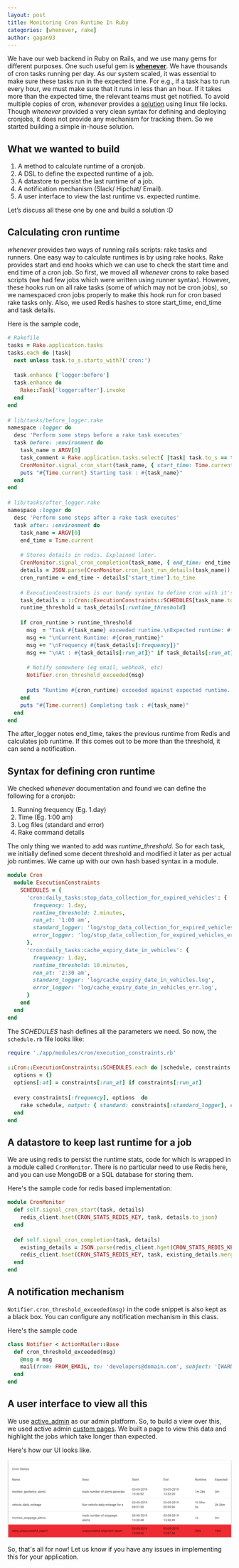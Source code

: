 ```yaml
---
layout: post
title: Monitoring Cron Runtime In Ruby
categories: [whenever, rake]
author: gagan93
---
```


We have our web backend in Ruby on Rails, and we use many gems for different purposes. One such useful gem is **[whenever](https://github.com/javan/whenever)**. We have thousands of cron tasks running per day. As our system scaled, it was essential to make sure these tasks run in the expected time. For e.g., if a task has to run every hour, we must make sure that it runs in less than an hour. If it takes more than the expected time, the relevant teams must get notified. To avoid multiple copies of cron, _whenever_ provides a [solution](https://github.com/javan/whenever/wiki/Exclusive-cron-task-lock-with-flock) using linux file locks. Though _whenever_ provided a very clean syntax for defining and deploying cronjobs, it does not provide any mechanism for tracking them. So we started building a simple in-house solution.

## What we wanted to build
1. A method to calculate runtime of a cronjob.
2. A DSL to define the expected runtime of a job.
3. A datastore to persist the last runtime of a job.
4. A notification mechanism (Slack/ Hipchat/ Email).
5. A user interface to view the last runtime vs. expected runtime.

Let’s discuss all these one by one and build a solution :D


## Calculating cron runtime
_whenever_ provides two ways of running rails scripts: rake tasks and runners. One easy way to calculate runtimes is by using rake hooks. Rake provides start and end hooks which we can use to check the start time and end time of a cron job. So first, we moved all _whenever_ crons to rake based scripts (we had few jobs which were written using runner syntax). However, these hooks run on all rake tasks (some of which may not be cron jobs), so we namespaced cron jobs properly to make this hook run for cron based rake tasks only. Also, we used Redis hashes to store start_time, end_time and task details.

Here is the sample code,

```ruby
# Rakefile
tasks = Rake.application.tasks
tasks.each do |task|
  next unless task.to_s.starts_with?('cron:')

  task.enhance ['logger:before']
  task.enhance do
    Rake::Task['logger:after'].invoke
  end
end

# lib/tasks/before_logger.rake
namespace :logger do
  desc 'Perform some steps before a rake task executes'
  task before: :environment do
    task_name = ARGV[0]
    task_comment = Rake.application.tasks.select{ |task| task.to_s == task_name }.first&.comment
    CronMonitor.signal_cron_start(task_name, { start_time: Time.current, description: task_comment }) # stores in redis
    puts "#{Time.current} Starting task : #{task_name}"
  end
end

# lib/tasks/after_logger.rake
namespace :logger do
  desc 'Perform some steps after a rake task executes'
  task after: :environment do
    task_name = ARGV[0]
    end_time = Time.current

    # Stores details in redis. Explained later.
    CronMonitor.signal_cron_completion(task_name, { end_time: end_time })
    details = JSON.parse(CronMonitor.cron_last_run_details(task_name))
    cron_runtime = end_time - details['start_time'].to_time

    # ExecutionConstraints is our handy syntax to define cron with it's expected runtime. Explained later.
    task_details = ::Cron::ExecutionConstraints::SCHEDULES[task_name.to_sym]
    runtime_threshold = task_details[:runtime_threshold]

    if cron_runtime > runtime_threshold
      msg  = "Task #{task_name} exceeded runtime.\nExpected runtime: #(runtime_threshold)}"
      msg += "\nCurrent Runtime: #{cron_runtime}"
      msg += "\nFrequency #{task_details[:frequency]}"
      msg += "\nAt : #{task_details[:run_at]}" if task_details[:run_at].present?

      # Notify somewhere (eg email, webhook, etc)
      Notifier.cron_threshold_exceeded(msg)

      puts "Runtime #{cron_runtime} exceeded against expected runtime. Notified via webhook"
    end
    puts "#{Time.current} Completing task : #{task_name}"
  end
end
```

The after_logger notes end_time, takes the previous runtime from Redis and calculates job runtime. If this comes out to be more than the threshold, it can send a notification.


## Syntax for defining cron runtime
We checked _whenever_ documentation and found we can define the following for a cronjob:

1. Running frequency (Eg. 1.day)
2. Time (Eg. 1:00 am)
3. Log files (standard and error)
4. Rake command details

The only thing we wanted to add was _runtime_threshold_. So for each task, we initially defined some decent threshold and modified it later as per actual job runtimes. We came up with our own hash based syntax in a module.

```ruby
module Cron
  module ExecutionConstraints
    SCHEDULES = {
      'cron:daily_tasks:stop_data_collection_for_expired_vehicles': {
        frequency: 1.day,
        runtime_threshold: 2.minutes,
        run_at: '1:00 am',
        standard_logger: 'log/stop_data_collection_for_expired_vehicles.log',
        error_logger: 'log/stop_data_collection_for_expired_vehicles_err.log',
      },
      'cron:daily_tasks:cache_expiry_date_in_vehicles': {
        frequency: 1.day,
        runtime_threshold: 10.minutes,
        run_at: '2:30 am',
        standard_logger: 'log/cache_expiry_date_in_vehicles.log',
        error_logger: 'log/cache_expiry_date_in_vehicles_err.log',
      }
    end
  end
end
```

The _SCHEDULES_ hash defines all the parameters we need. So now, the `schedule.rb` file looks like:

```ruby
require './app/modules/cron/execution_constraints.rb'

::Cron::ExecutionConstraints::SCHEDULES.each do |schedule, constraints|
  options = {}
  options[:at] = constraints[:run_at] if constraints[:run_at]

  every constraints[:frequency], options  do
    rake schedule, output: { standard: constraints[:standard_logger], error: constraints[:error_logger] }
  end
end
```


## A datastore to keep last runtime for a job
We are using redis to persist the runtime stats, code for which is wrapped in a module called `CronMonitor`. There is no particular need to use Redis here, and you can use MongoDB or a SQL database for storing them.

Here's the sample code for redis based implementation:
```ruby
module CronMonitor
  def self.signal_cron_start(task, details)
    redis_client.hset(CRON_STATS_REDIS_KEY, task, details.to_json)
  end

  def self.signal_cron_completion(task, details)
    existing_details = JSON.parse(redis_client.hget(CRON_STATS_REDIS_KEY, task))
    redis_client.hset(CRON_STATS_REDIS_KEY, task, existing_details.merge(details).to_json)
  end
end
```

## A notification mechanism
`Notifier.cron_threshold_exceeded(msg)` in the code snippet is also kept as a black box. You can configure any notification mechanism in this class.

Here's the sample code

```ruby
class Notifier < ActionMailer::Base
  def cron_threshold_exceeded(msg)
    @msg = msg
    mail(from: FROM_EMAIL, to: 'developers@domain.com', subject: '[WARNING] Cron Runtime Exceeded !')
  end
end
```


## A user interface to view all this
We use [active_admin](https://github.com/activeadmin/activeadmin) as our admin platform. So, to build a view over this, we used active admin [custom pages](https://activeadmin.info/10-custom-pages.html). We built a page to view this data and highlight the jobs which take longer than expected.

Here's how our UI looks like.

![alt text](https://github.com/loconav-tech/blog/blob/master/images/blog_2/sample_view_active_admin.png?raw=true)

So, that's all for now! Let us know if you have any issues in implementing this for your application.
